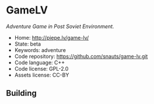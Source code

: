 # GameLV

_Adventure Game in Post Soviet Environment._

- Home: http://piepe.lv/game-lv/
- State: beta
- Keywords: adventure
- Code repository: https://github.com/snauts/game-lv.git
- Code language: C++
- Code license: GPL-2.0
- Assets license: CC-BY

## Building
